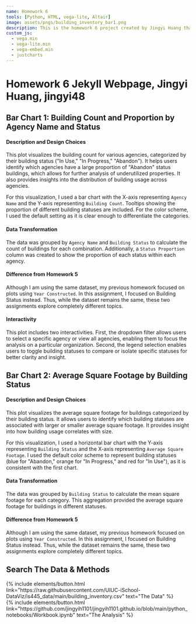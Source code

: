 ```yaml
---
name: Homework 6
tools: [Python, HTML, vega-lite, Altair]
image: assets/pngs/building_inventory_bar1.png
description: This is the homework 6 project created by Jingyi Huang that uses vega-lite and Altair for interactive visualizations.
custom_js:
  - vega.min
  - vega-lite.min
  - vega-embed.min
  - justcharts
---
```


# Homework 6 Jekyll Webpage, Jingyi Huang, jingyi48

## Bar Chart 1: Building Count and Proportion by Agency Name and Status

<vegachart schema-url="{{ site.baseurl }}/assets/json/building_inventory_bar1.json" style="width: 100%"></vegachart>


#### Description and Design Choices ####

This plot visualizes the building count for various agencies, categorized by their building status ("In Use," "In Progress," "Abandon"). It helps users identify which agencies have a large proportion of "Abandon" status buildings, which allows for further analysis of underutilized properties. It also provides insights into the distribution of building usage across agencies.

For this visualization, I used a bar chart with the X-axis representing `Agency Name` and the Y-axis representing `Building Count`. Tooltips showing the proportion of different building statuses are included. For the color scheme, I used the default setting as it is clear enough to differentiate the categories.

#### Data Transformation ####

The data was grouped by `Agency Name` and `Building Status` to calculate the count of buildings for each combination. Additionally, a `Status Proportion` column was created to show the proportion of each status within each agency.

#### Difference from Homework 5 ####

Although I am using the same dataset, my previous homework focused on plots using `Year Constructed`. In this assignment, I focused on Building Status instead. Thus, while the dataset remains the same, these two assignments explore completely different topics.

#### Interactivity ####

This plot includes two interactivities. First, the dropdown filter allows users to select a specific agency or view all agencies, enabling them to focus the analysis on a particular organization. Second, the legend selection enables users to toggle building statuses to compare or isolate specific statuses for better clarity and insight.

## Bar Chart 2: Average Square Footage by Building Status

<vegachart schema-url="{{ site.baseurl }}/assets/json/building_inventory_bar2.json" style="width: 100%"></vegachart>


#### Description and Design Choices ####

This plot visualizes the average square footage for buildings categorized by their building status. It allows users to identify which building statuses are associated with larger or smaller average square footage. It provides insight into how building usage correlates with size.

For this visualization, I used a horizontal bar chart with the Y-axis representing `Building Status` and the X-axis representing `Average Square Footage`. I used the default color scheme to represent building statuses (blue for "Abandon," orange for "In Progress," and red for "In Use"), as it is consistent with the first chart.

#### Data Transformation ####

The data was grouped by `Building Status` to calculate the mean square footage for each category. This aggregation provided the average square footage for buildings in different statuses.

#### Difference from Homework 5 ####

Although I am using the same dataset, my previous homework focused on plots using `Year Constructed`. In this assignment, I focused on Building Status instead. Thus, while the dataset remains the same, these two assignments explore completely different topics.

## Search The Data & Methods

<div class="left">
{% include elements/button.html link="https://raw.githubusercontent.com/UIUC-iSchool-DataViz/is445_data/main/building_inventory.csv" text="The Data" %}
</div>

<div class="right">
{% include elements/button.html link="https://github.com/jingyih1101/jingyih1101.github.io/blob/main/python_notebooks/Workbook.ipynb" text="The Analysis" %}
</div>

